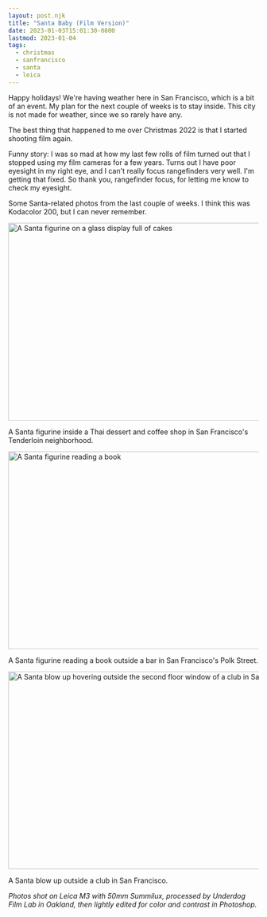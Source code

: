 ```yaml
---
layout: post.njk
title: "Santa Baby (Film Version)"
date: 2023-01-03T15:01:30-0800
lastmod: 2023-01-04
tags:
  - christmas
  - sanfrancisco
  - santa
  - leica
---
```

Happy holidays! We're having weather here in San Francisco, which is a bit of an event. My plan for the next couple of weeks is to stay inside. This city is not made for weather, since we so rarely have any.

The best thing that happened to me over Christmas 2022 is that I started shooting film again. 

Funny story: I was so mad at how my last few rolls of film turned out that I stopped using my film cameras for a few years. Turns out I have poor eyesight in my right eye, and I can't really focus rangefinders very well. I'm getting that fixed. So thank you, rangefinder focus, for letting me know to check my eyesight.

Some Santa-related photos from the last couple of weeks. I think this was Kodacolor 200, but I can never remember.

<img src="/img/8b112e623a.png" width="600" height="397" alt="A Santa figurine on a glass display full of cakes" />

A Santa figurine inside a Thai dessert and coffee shop in San Francisco's Tenderloin neighborhood.

<img src="/img/eaa0e51e86.png" width="600" height="397" alt="A Santa figurine reading a book" />

A Santa figurine reading a book outside a bar in San Francisco's Polk Street.

<img src="/img/80f2061e08.png" width="600" height="397" alt="A Santa blow up hovering outside the second floor window of a club in San Francisco" />

A Santa blow up outside a club in San Francisco.

_Photos shot on Leica M3 with 50mm Summilux, processed by Underdog Film Lab in Oakland, then lightly edited for color and contrast in Photoshop._
